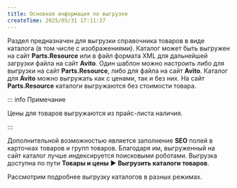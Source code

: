 ```yaml
---
title: Основная информация по выгрузке
createTime: 2025/05/31 17:11:37
---
```

Раздел предназначен для выгрузки справочника товаров в виде каталога (в том числе с изображениями). Каталог может быть выгружен на сайт **Parts.Resource** или в файл формата XML для дальнейшей загрузки файла на сайт **Avito**. Один шаблон можно настроить либо для выгрузки на сайт **Parts.Resource**, либо для файла на сайт **Avito**. Каталог для **Avito** можно выгружать как с ценами, так и без них. На сайт **Parts.Resource** каталоги выгружаются без стоимости товара.

::: info Примечание

Цены для товаров выгружаются из прайс-листа наличия.

:::

Дополнительной возможностью является заполнение **SEO** полей в карточках товаров и групп товаров. Благодаря им, выгруженный на сайт каталог лучше индексируется поисковыми роботами. Выгрузка доступна по пути **Товары и цены** ► **Выгрузить каталоги товаров**.


Рассмотрим подробнее выгрузку каталогов в разных режимах.